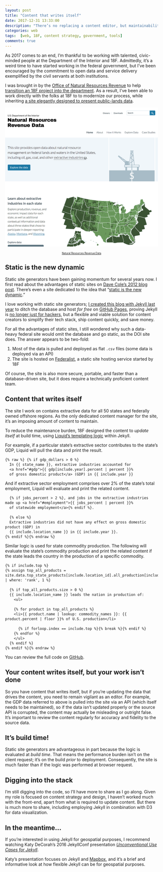 ```yaml
---
layout: post
title: "Content that writes itself"
date: 2017-12-31 13:33:00
description: "There’s no replacing a content editor, but maintainability sometimes requires a content architecture wherein content can update itself."
categories: web
tags:  [web, 18F, content strategy, government, tools]
comments: true
---
```


As 2017 comes to an end, I’m thankful to be working with talented, civic-minded people at the Department of the Interior and 18F. Admittedly, it’s a weird time to have started working in the federal government, but I’ve been encouraged by the commitment to open data and service delivery exemplified by the civil servants at both institutions.

I was brought in by the [Office of Natural Resources Revenue](https://www.onrr.gov/) to help [transition an 18F project into the department](/going-to-work-federal-government/). As a result, I’ve been able to work directly with the folks at 18F to to modernize our process, while inheriting [a site elegantly designed to present public-lands data](https://revenuedata.doi.gov/).

[![Natural Resources Revenue Data website](../assets/images/nrrd.png)](https://revenuedata.doi.gov/)
<p style="font-size: .6em; text-align: center;"><a href="https://revenuedata.doi.gov/">Natural Resources Revenue Data</a></p>

## Static is the new dynamic

Static site generators have been gaining momentum for several years now. I first read about the advantages of static sites on [Dave Cole’s 2012 blog post](https://developmentseed.org/blog/2012/07/27/build-cms-free-websites/). There’s even a site dedicated to the idea that “[static is the new dynamic](https://www.thenewdynamic.org/).”

I love working with static site generators; [I created this blog with Jekyll last year](/this-blog/) to ditch the database and host _for free_ on [GitHub Pages](https://pages.github.com/), proving Jekyll is [no longer just for hackers](http://tom.preston-werner.com/2008/11/17/blogging-like-a-hacker.html), but a flexible and viable solution for content creators to simplify their tech stack, ship content quickly, and save money. 

For all the advantages of static sites, I still wondered why such a data-heavy federal site would omit the database and go static, as the DOI site does. The answer appears to be two-fold:

1. Most of the data is pulled and deployed as flat `.csv` files (some data is deployed via an API)
2. The site is hosted on [Federalist](https://federalist.18f.gov/), a static site hosting service started by 18F

Of course, the site is also more secure, portable, and faster than a database-driven site, but it does require a technically proficient content team.

## Content that writes itself

The site I work on contains extractive data for all 50 states and federally owned offshore regions. As the only dedicated content manager for the site, it’s an imposing amount of content to maintain.

To reduce the maintenance burden, 18F designed the content to _update itself_ at build time, using [Liquid’s templating logic](https://shopify.github.io/liquid/) within Jekyll.

For example, if a particular state’s extractive sector contributes to the state’s GDP, Liquid will pull the data and print the result.

```liquid
{% raw %} {% if gdp_dollars > 0 %}
  In {{ state_name }}, extractive industries accounted for
  <a href="#gdp">{{ gdp[include.year].percent | percent }}%
  of gross domestic product</a> (GDP) in {{ include.year }}
```

And if extractive sector employment comprises over 2% of the state’s total employment, Liquid will evaluate and print the related content.

```liquid
  {% if jobs_percent > 2 %}, and jobs in the extractive industries made up <a href="#employment">{{ jobs_percent | percent }}% 
  of statewide employment</a>{% endif %}.
  
  {% else %}
  Extractive industries did not have any effect on gross domestic product (GDP) in
  {{ include.location_name }} in {{ include.year }}.
{% endif %}{% endraw %}
```

Similar logic is used for state commodity production. The following will evaluate the state’s commodity production and print the related content if the state leads the country in the production of a specific commodity.

```liquid {% raw %} 
{% if include.top %}
{% assign top_all_products = site.data.top_state_products[include.location_id].all_production[include.year] | where: 'rank', 1 %}
  
  {% if top_all_products.size > 0 %}
  {{ include.location_name }} leads the nation in production of:
    <ul>
    
    {% for product in top_all_products %}
    <li>{{ product.name | lookup: commodity_names }}: {{ product.percent | floor }}% of U.S. production</li>
    
      {% if forloop.index == include.top %}{% break %}{% endif %}
    {% endfor %}
    </ul>
  {% endif %}
{% endif %}{% endraw %}
```

You can review the full code on [GitHub](https://github.com/18F/doi-extractives-data/).

## Your content writes itself, but your work isn’t done

So you have content that writes itself, but if you’re updating the data that drives the content, you need to remain vigilant as an editor. For example, the GDP data referred to above is pulled into the site via an API (which itself needs to be maintained), so if the data isn’t updated properly or the source API is corrupted, the content may actually be misleading or outright false. It’s important to review the content regularly for accuracy and fidelity to the source data.

## It’s build time!

Static site generators are advantageous in part because the logic is evaluated at _build time_. That means the performance burden isn’t on the client request; it’s on the build _prior_ to deployment. Consequently, the site is much faster than if the logic was performed at browser request.

## Digging into the stack

I’m still digging into the code, so I’ll have more to share as I go along. Given my role is focused on content strategy and design, I haven’t worked much with the front-end, apart from what is required to update content. But there is much more to share, including employing Jekyll in combination with D3 for data visualization.

## In the meantime...

If you’re interested in using Jekyll for geospatial purposes, I recommend watching Katy DeCorah’s 2016 JekyllConf presentation [_Unconventional Use Cases for Jekyll_](https://www.youtube.com/watch?v=s84wFRD8vfE).

Katy’s presentation focuses on Jekyll and [Mapbox](https://www.mapbox.com/), and it’s a brief and informative look at how flexible Jekyll can be for geospatial purposes.